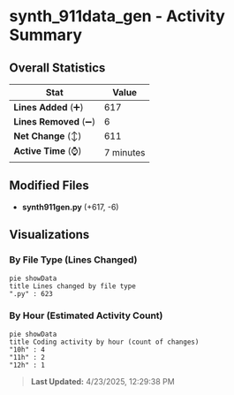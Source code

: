 # synth_911data_gen - Activity Summary 

## Overall Statistics

| Stat                   | Value                                                             |
| ---------------------- | ----------------------------------------------------------------- |
| **Lines Added** (➕)   | 617                                          |
| **Lines Removed** (➖) | 6                                        |
| **Net Change** (↕)    | 611                |
| **Active Time** (⌚)   | 7 minutes |


## Modified Files
- **synth911gen.py** (+617, -6)

## Visualizations

### By File Type (Lines Changed)

```mermaid
pie showData
title Lines changed by file type
".py" : 623
```

### By Hour (Estimated Activity Count)

```mermaid
pie showData
title Coding activity by hour (count of changes)
"10h" : 4
"11h" : 2
"12h" : 1
```


> **Last Updated:** 4/23/2025, 12:29:38 PM